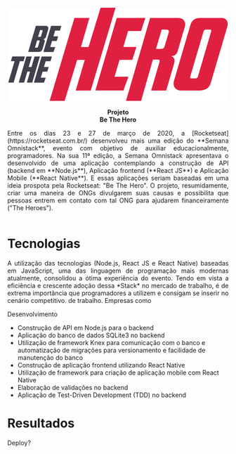 <header>

<p align="center">
  <img src="/frontend/src/assets/logo.svg">
</p>

<p align="center">
  <b>Projeto</b><br>
  <b>Be The Hero</b><br>
</p>

<p align="justify">
Entre os dias 23 e 27 de março de 2020, a [Rocketseat](https://rocketseat.com.br/) desenvolveu mais uma edição do **Semana Omnistack**, evento com objetivo de auxiliar educacionalmente, programadores. Na sua 11ª edição, a Semana Omnistack apresentava o desenvolvido de uma 
aplicação contemplando a construção de API (backend em **Node.js**), Aplicação frontend (**React JS**) e Aplicação Mobile (**React Native**). E essas aplicações seriam baseadas em uma ideia prospota pela Rocketseat: "Be The Hero". O projeto, resumidamente, criar
uma maneira de ONGs divulgarem suas causas e possibilita que pessoas entrem em contato com tal ONG para ajudarem financeiramente ("The Heroes").
</p>

</header>

<main>

# Tecnologias
<p align="justify">
A utilização das tecnologias (Node.js, React JS e React Native) baseadas em JavaScript, uma das linguagem de programação mais modernas atualmente, consolidou a ótima experiência do evento. Tendo em vista a eficiência e crescente adoção dessa
*Stack* no mercado de trabalho, é de extrema importância que programadores a utilizem e consigam se inserir no cenário competitivo.
de trabalho. Empresas como
</p>

<p align="justify">
Desenvolvimento
 <ul>
  <li>
    Construção de API em Node.js para o backend
  </li>
  <li>
    Aplicação do banco de dados SQLite3 no backend
  </li>
  <li>
    Utilização de framework Knex para comunicação com o banco e automatização de migrações para versionamento e facilidade de manutenção do banco</li>
  <li>
    Construção de aplicação frontend utilizando React Native
  </li>
  <li>
    Utilização de framework para criação de aplicação mobile com React Native
  </li>
  <li>
    Elaboração de validações no backend
  </li>
  <li>
    Aplicação de Test-Driven Development (TDD) no backend
  </li>
 </ul>
</p>

# Resultados

<p align="justify">
Deploy?
</p>

</main>
